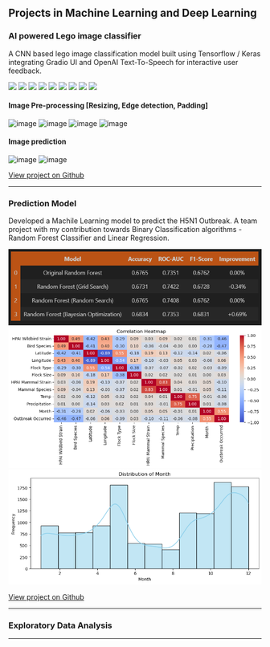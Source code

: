 ## Projects in Machine Learning and Deep Learning



### AI powered Lego image classifier  
A CNN based lego image classification model built using Tensorflow / Keras integrating Gradio UI and OpenAI Text-To-Speech for interactive user feedback. 

[![](https://img.shields.io/badge/TensorFlow-white?logo=TensorFlow)](#) [![](https://img.shields.io/badge/keras-black?logo=keras)](#) [![](https://img.shields.io/badge/Python-white?logo=Python)](#) [![](https://img.shields.io/badge/pandas-black?logo=pandas)](#) [![](https://img.shields.io/badge/scikit-learn-black?logo=scikit-learn)](#) [![](https://img.shields.io/badge/NumPY-blue?logo=NumPY)](#) [![](https://img.shields.io/badge/gradio-white?logo=gradio)](#) [![](https://img.shields.io/badge/OpenAI-black?logo=OpenAI)](#)  [![](https://img.shields.io/badge/OpenCV-black?logo=OpenCV)](#)   


#### Image Pre-processing [Resizing, Edge detection, Padding]

![image](https://github.com/user-attachments/assets/11194b5a-144f-4ac5-af83-abf70c1ff81e)
![image](https://github.com/user-attachments/assets/fe8aa147-d9af-4514-b9b7-becadd5bafc6)
![image](https://github.com/user-attachments/assets/87b1be22-95c9-4fc9-8423-eac1dddf2893)
![image](https://github.com/user-attachments/assets/b3bebc23-b2b4-4efd-bccc-144fd4e496ca)

#### Image prediction

![image](https://github.com/user-attachments/assets/a2bc7128-7184-429e-a678-8d7280206e1d)
![image](https://github.com/user-attachments/assets/98e6d1f3-6885-4d92-8b4f-f46302225517)

[View project on Github](https://github.com/maadhuvijay/Project3-Lego-Classifier)

---

### Prediction Model

Developed a Machile Learning model to predict the H5N1 Outbreak. A team project with my contribution towards Binary Classification algorithms - Random Forest Classifier and Linear Regression. 

![image](https://github.com/MaryPulley/Project_2/blob/main/Data/opt_scores.png)
![image](https://github.com/MaryPulley/Project_2/blob/main/Data/hpai_heatmap.png)
![image](https://github.com/MaryPulley/Project_2/raw/main/Data/hpao_month_distribution.png)

[View project on Github](https://github.com/MaryPulley/Project_2)

---

### Exploratory Data Analysis

---
